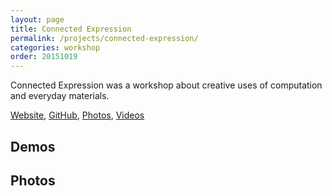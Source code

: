 ```yaml
---
layout: page
title: Connected Expression
permalink: /projects/connected-expression/
categories: workshop
order: 20151019
---
```


Connected Expression was a workshop about creative uses of computation and everyday materials.

[Website](http://deviceofmind.net/blik/), [GitHub](https://github.com/mokogobo/connected-expression-workshop-demos), [Photos](#), [Videos](#)

<h2>Demos</h2>

<h2>Photos</h2>
